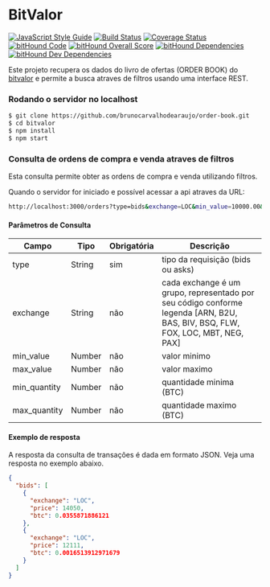 BitValor
========

[![JavaScript Style Guide](https://img.shields.io/badge/code_style-standard-brightgreen.svg)](https://standardjs.com)
[![Build Status](https://travis-ci.org/brunocarvalhodearaujo/order-book.svg?branch=master)](https://travis-ci.org/brunocarvalhodearaujo/order-book)
[![Coverage Status](https://coveralls.io/repos/github/brunocarvalhodearaujo/order-book/badge.svg?branch=master)](https://coveralls.io/github/brunocarvalhodearaujo/order-book?branch=master)
[![bitHound Code](https://www.bithound.io/github/brunocarvalhodearaujo/order-book/badges/code.svg)](https://www.bithound.io/github/brunocarvalhodearaujo/order-book)
[![bitHound Overall Score](https://www.bithound.io/github/brunocarvalhodearaujo/order-book/badges/score.svg)](https://www.bithound.io/github/brunocarvalhodearaujo/order-book)
[![bitHound Dependencies](https://www.bithound.io/github/brunocarvalhodearaujo/order-book/badges/dependencies.svg)](https://www.bithound.io/github/brunocarvalhodearaujo/order-book/master/dependencies/npm)
[![bitHound Dev Dependencies](https://www.bithound.io/github/brunocarvalhodearaujo/order-book/badges/devDependencies.svg)](https://www.bithound.io/github/brunocarvalhodearaujo/order-book/master/dependencies/npm)

Este projeto recupera os dados do livro de ofertas (ORDER BOOK) do [bitvalor](http://bitvalor.com/api) e permite a busca
atraves de filtros usando uma interface REST.

### Rodando o servidor no localhost

````sh
$ git clone https://github.com/brunocarvalhodearaujo/order-book.git
$ cd bitvalor
$ npm install
$ npm start
````

### Consulta de ordens de compra e venda atraves de filtros

Esta consulta permite obter as ordens de compra e venda utilizando filtros.

Quando o servidor for iniciado e possível acessar a api atraves da URL:

```sh
http://localhost:3000/orders?type=bids&exchange=LOC&min_value=10000.00&max_value=15000.00&max_quantity=0.068965517241379
```

#### Parâmetros de Consulta

| Campo | Tipo | Obrigatória | Descrição |
|-------|------|----------|-----------|
|type|String|sim|tipo da requisição (bids ou asks)|
|exchange|String|não|cada exchange é um grupo, representado por seu código conforme legenda [ARN, B2U, BAS, BIV, BSQ, FLW, FOX, LOC, MBT, NEG, PAX]|
|min_value|Number|não|valor minimo|
|max_value|Number|não|valor maximo|
|min_quantity|Number|não|quantidade minima (BTC)|
|max_quantity|Number|não|quantidade maximo (BTC)|

#### Exemplo de resposta

A resposta da consulta de transações é dada em formato JSON. Veja uma resposta no exemplo abaixo.

````json
{
  "bids": [
    {
      "exchange": "LOC",
      "price": 14050,
      "btc": 0.0355871886121
    },
    {
      "exchange": "LOC",
      "price": 12111,
      "btc": 0.0016513912971679
    }
  ]
}
````
